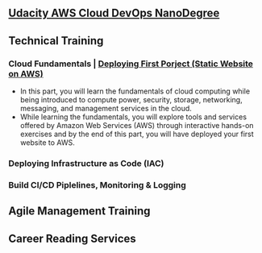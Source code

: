 ## [Udacity AWS Cloud DevOps NanoDegree](https://egfwd.com/specializtion/aws-cloud-devops/)
<div>

## Technical Training

### Cloud Fundamentals | [Deploying First Porject (Static Website on AWS)](https://github.com/iNightjar/Udacity-CloudDevOps/tree/master/staticWebSite)


- In this part, you will learn the fundamentals of cloud computing while being introduced to compute power, security, storage, networking, messaging, and management services in the cloud.
- While learning the fundamentals, you will explore tools and services offered by Amazon Web Services (AWS) through interactive hands-on exercises and by the end of this part, you will have deployed your first website to AWS.

### Deploying Infrastructure as Code (IAC)
### Build CI/CD Piplelines, Monitoring & Logging

</div>



## Agile Management Training

## Career Reading Services